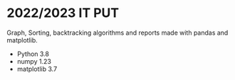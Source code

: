 # 2022/2023 IT PUT 
Graph, Sorting, backtracking algorithms and reports made with pandas and matplotlib.

  * Python 3.8
  * numpy 1.23
  * matplotlib 3.7

